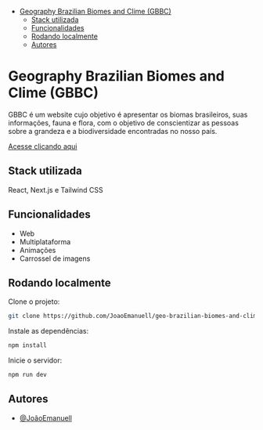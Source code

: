 - [Geography Brazilian Biomes and Clime (GBBC)](#geography-brazilian-biomes-and-clime-gbbc)
  - [Stack utilizada](#stack-utilizada)
  - [Funcionalidades](#funcionalidades)
  - [Rodando localmente](#rodando-localmente)
  - [Autores](#autores)


# Geography Brazilian Biomes and Clime (GBBC)

GBBC é um website cujo objetivo é apresentar os biomas brasileiros, suas informações, fauna e flora, com o objetivo de conscientizar as pessoas sobre a grandeza e a biodiversidade encontradas no nosso país.

[Acesse clicando aqui](https://geo-brazilian-biomes-and-clime.vercel.app/)

## Stack utilizada

React, Next.js e Tailwind CSS

## Funcionalidades

- Web
- Multiplataforma
- Animações
- Carrossel de imagens

## Rodando localmente

Clone o projeto:

```bash
git clone https://github.com/JoaoEmanuell/geo-brazilian-biomes-and-clime
```

Instale as dependências:

```bash
npm install
```

Inicie o servidor:

```bash
npm run dev
```

## Autores

- [@JoãoEmanuell](https://www.github.com/JoaoEmanuell)
